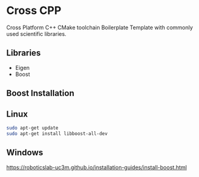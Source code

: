 # Cross CPP
Cross Platform C++ CMake toolchain Boilerplate Template with commonly used scientific libraries.

## Libraries
- Eigen
- Boost

## <b> Boost Installation </b>
## Linux
```sh
sudo apt-get update
sudo apt-get install libboost-all-dev
```
## Windows
 https://roboticslab-uc3m.github.io/installation-guides/install-boost.html

